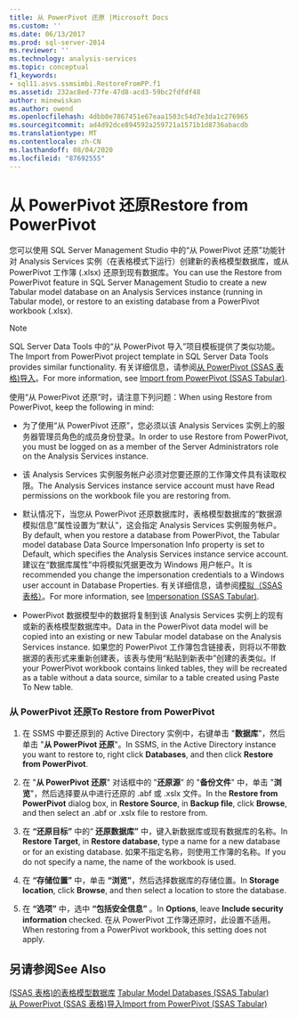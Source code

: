 ```yaml
---
title: 从 PowerPivot 还原 |Microsoft Docs
ms.custom: ''
ms.date: 06/13/2017
ms.prod: sql-server-2014
ms.reviewer: ''
ms.technology: analysis-services
ms.topic: conceptual
f1_keywords:
- sql11.asvs.ssmsimbi.RestoreFromPP.f1
ms.assetid: 232ac8ed-77fe-47d8-acd3-59bc2fdfdf48
author: minewiskan
ms.author: owend
ms.openlocfilehash: 4dbb0e7867451e67eaa1503c54d7e3da1c276965
ms.sourcegitcommit: ad4d92dce894592a259721a1571b1d8736abacdb
ms.translationtype: MT
ms.contentlocale: zh-CN
ms.lasthandoff: 08/04/2020
ms.locfileid: "87692555"
---
```

# <a name="restore-from-powerpivot"></a><span data-ttu-id="5d90b-102">从 PowerPivot 还原</span><span class="sxs-lookup"><span data-stu-id="5d90b-102">Restore from PowerPivot</span></span>
  <span data-ttu-id="5d90b-103">您可以使用 SQL Server Management Studio 中的“从 PowerPivot 还原”功能针对 Analysis Services 实例（在表格模式下运行）创建新的表格模型数据库，或从 PowerPivot 工作簿 (.xlsx) 还原到现有数据库。</span><span class="sxs-lookup"><span data-stu-id="5d90b-103">You can use the Restore from PowerPivot feature in SQL Server Management Studio to create a new Tabular model database on an Analysis Services instance (running in Tabular mode), or restore to an existing database from a PowerPivot workbook (.xlsx).</span></span>  
  
> [!NOTE]  
>  <span data-ttu-id="5d90b-104">SQL Server Data Tools 中的“从 PowerPivot 导入”项目模板提供了类似功能。</span><span class="sxs-lookup"><span data-stu-id="5d90b-104">The Import from PowerPivot project template in SQL Server Data Tools provides similar functionality.</span></span> <span data-ttu-id="5d90b-105">有关详细信息，请参阅[从 PowerPivot &#40;SSAS 表格&#41;导入](import-from-power-pivot-ssas-tabular.md)。</span><span class="sxs-lookup"><span data-stu-id="5d90b-105">For more information, see [Import from PowerPivot &#40;SSAS Tabular&#41;](import-from-power-pivot-ssas-tabular.md).</span></span>  
  
 <span data-ttu-id="5d90b-106">使用“从 PowerPivot 还原”时，请注意下列问题：</span><span class="sxs-lookup"><span data-stu-id="5d90b-106">When using Restore from PowerPivot, keep the following in mind:</span></span>  
  
-   <span data-ttu-id="5d90b-107">为了使用“从 PowerPivot 还原”，您必须以该 Analysis Services 实例上的服务器管理员角色的成员身份登录。</span><span class="sxs-lookup"><span data-stu-id="5d90b-107">In order to use Restore from PowerPivot, you must be logged on as a member of the Server Administrators role on the Analysis Services instance.</span></span>  
  
-   <span data-ttu-id="5d90b-108">该 Analysis Services 实例服务帐户必须对您要还原的工作簿文件具有读取权限。</span><span class="sxs-lookup"><span data-stu-id="5d90b-108">The Analysis Services instance service account must have Read permissions on the workbook file you are restoring from.</span></span>  
  
-   <span data-ttu-id="5d90b-109">默认情况下，当您从 PowerPivot 还原数据库时，表格模型数据库的“数据源模拟信息”属性设置为“默认”，这会指定 Analysis Services 实例服务帐户。</span><span class="sxs-lookup"><span data-stu-id="5d90b-109">By default, when you restore a database from PowerPivot, the Tabular model database Data Source Impersonation Info property is set to Default, which specifies the Analysis Services instance service account.</span></span> <span data-ttu-id="5d90b-110">建议在“数据库属性”中将模拟凭据更改为 Windows 用户帐户。</span><span class="sxs-lookup"><span data-stu-id="5d90b-110">It is recommended you change the impersonation credentials to a Windows user account in Database Properties.</span></span> <span data-ttu-id="5d90b-111">有关详细信息，请参阅[模拟（SSAS 表格）](impersonation-ssas-tabular.md)。</span><span class="sxs-lookup"><span data-stu-id="5d90b-111">For more information, see [Impersonation &#40;SSAS Tabular&#41;](impersonation-ssas-tabular.md).</span></span>  
  
-   <span data-ttu-id="5d90b-112">PowerPivot 数据模型中的数据将复制到该 Analysis Services 实例上的现有或新的表格模型数据库中。</span><span class="sxs-lookup"><span data-stu-id="5d90b-112">Data in the PowerPivot data model will be copied into an existing or new Tabular model database on the Analysis Services instance.</span></span> <span data-ttu-id="5d90b-113">如果您的 PowerPivot 工作簿包含链接表，则将以不带数据源的表形式来重新创建表，该表与使用“粘贴到新表中”创建的表类似。</span><span class="sxs-lookup"><span data-stu-id="5d90b-113">If your PowerPivot workbook contains linked tables, they will be recreated as a table without a data source, similar to a table created using Paste To New table.</span></span>  
  
### <a name="to-restore-from-powerpivot"></a><span data-ttu-id="5d90b-114">从 PowerPivot 还原</span><span class="sxs-lookup"><span data-stu-id="5d90b-114">To Restore from PowerPivot</span></span>  
  
1.  <span data-ttu-id="5d90b-115">在 SSMS 中要还原到的 Active Directory 实例中，右键单击 "**数据库**"，然后单击 "**从 PowerPivot 还原**"。</span><span class="sxs-lookup"><span data-stu-id="5d90b-115">In SSMS, in the Active Directory instance you want to restore to, right click **Databases**, and then click **Restore from PowerPivot**.</span></span>  
  
2.  <span data-ttu-id="5d90b-116">在 "**从 PowerPivot 还原**" 对话框中的 "**还原源**" 的 "**备份文件**" 中，单击 "**浏览**"，然后选择要从中进行还原的 .abf 或 .xslx 文件。</span><span class="sxs-lookup"><span data-stu-id="5d90b-116">In the **Restore from PowerPivot** dialog box, in **Restore Source**, in **Backup file**, click **Browse**, and then select an .abf or .xslx file to restore from.</span></span>  
  
3.  <span data-ttu-id="5d90b-117">在 **“还原目标”** 中的“ **还原数据库”** 中，键入新数据库或现有数据库的名称。</span><span class="sxs-lookup"><span data-stu-id="5d90b-117">In **Restore Target**, in **Restore database**, type a name for a new database or for an existing database.</span></span> <span data-ttu-id="5d90b-118">如果不指定名称，则使用工作簿的名称。</span><span class="sxs-lookup"><span data-stu-id="5d90b-118">If you do not specify a name, the name of the workbook is used.</span></span>  
  
4.  <span data-ttu-id="5d90b-119">在 **“存储位置”** 中，单击 **“浏览”**，然后选择数据库的存储位置。</span><span class="sxs-lookup"><span data-stu-id="5d90b-119">In **Storage location**, click **Browse**, and then select a location to store the database.</span></span>  
  
5.  <span data-ttu-id="5d90b-120">在 **“选项”** 中，选中 **“包括安全信息”** 。</span><span class="sxs-lookup"><span data-stu-id="5d90b-120">In **Options**, leave **Include security information** checked.</span></span> <span data-ttu-id="5d90b-121">在从 PowerPivot 工作簿还原时，此设置不适用。</span><span class="sxs-lookup"><span data-stu-id="5d90b-121">When restoring from a PowerPivot workbook, this setting does not apply.</span></span>  
  
## <a name="see-also"></a><span data-ttu-id="5d90b-122">另请参阅</span><span class="sxs-lookup"><span data-stu-id="5d90b-122">See Also</span></span>  
 <span data-ttu-id="5d90b-123">[&#40;SSAS 表格&#41;的表格模型数据库](tabular-model-databases-ssas-tabular.md) </span><span class="sxs-lookup"><span data-stu-id="5d90b-123">[Tabular Model Databases &#40;SSAS Tabular&#41;](tabular-model-databases-ssas-tabular.md) </span></span>  
 [<span data-ttu-id="5d90b-124">从 PowerPivot &#40;SSAS 表格&#41;导入</span><span class="sxs-lookup"><span data-stu-id="5d90b-124">Import from PowerPivot &#40;SSAS Tabular&#41;</span></span>](import-from-power-pivot-ssas-tabular.md)  
  
  
